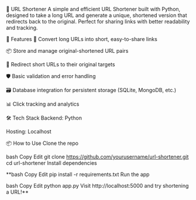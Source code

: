🔗 URL Shortener
A simple and efficient URL Shortener built with Python, designed to take a long URL and generate a unique, shortened version that redirects back to the original. Perfect for sharing links with better readability and tracking.

🚀 Features
🔄 Convert long URLs into short, easy-to-share links

📦 Store and manage original-shortened URL pairs

🧭 Redirect short URLs to their original targets

🛡️ Basic validation and error handling

🗃️  Database integration for persistent storage (SQLite, MongoDB, etc.)

📊  Click tracking and analytics

🛠️ Tech Stack
Backend: Python

Hosting: Localhost 

📦 How to Use
Clone the repo

bash
Copy
Edit
git clone https://github.com/yourusername/url-shortener.git
cd url-shortener
Install dependencies

**bash
Copy
Edit
pip install -r requirements.txt
Run the app

bash
Copy
Edit
python app.py
Visit
http://localhost:5000 and try shortening a URL!**

